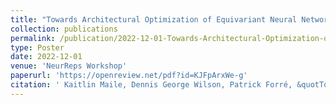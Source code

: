 ```yaml
---
title: "Towards Architectural Optimization of Equivariant Neural Networks over Subgroups"
collection: publications
permalink: /publication/2022-12-01-Towards-Architectural-Optimization-of-Equivariant-Neural-Networks-over-Subgroups
type: Poster
date: 2022-12-01
venue: 'NeurReps Workshop'
paperurl: 'https://openreview.net/pdf?id=KJFpArxWe-g'
citation: ' Kaitlin Maile, Dennis George Wilson, Patrick Forré, &quotTowards Architectural Optimization of Equivariant Neural Networks over Subgroups.&quot; NeurReps Workshop, 2022.'
---
```

